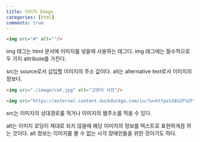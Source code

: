 ```yaml
---
title: 이미지 Image
categories: [html]
comments: true
---
```


```html
<img src="#" alt=""/>
```

img 태그는 html 문서에 이미지를 넣을때 사용하는 태그다.
img 태그에는 필수적으로 두 가지 attribute를 가진다.

src는 source로서 삽입할 이미지의 주소 값이다.
alt는 alternative text로서 이미지의 정보다.

```html
<img src="./image/cat.jpg" alt="고양이 사진"/>

<img src="https://external-content.duckduckgo.com/iu/?u=https%3A%2F%2Ftse1.mm.bing.net%2Fth%3Fid%3DOIP.iItiFnVs3iguScMEvLR3sgHaEO%26pid%3DApi&f=1" alt="고양이 사진"/>
```

src는 이미지의 상대경로를 적거나 이미지의 웹주소를 적을 수 있다.

alt는 이미지 로딩이 제대로 되지 않을때 해당 이미지의 정보를 텍스트로 표현하게끔 하는 것이다.
alt 정보는 이미지를 볼 수 없는 시각 장애인들을 위한 것이기도 하다.

